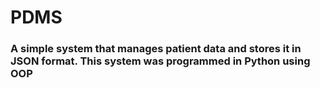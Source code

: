 # PDMS
### A simple system that manages patient data and stores it in JSON format. This system was programmed in Python using OOP
